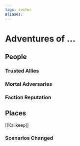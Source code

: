 ```yaml
---
tags: roster
aliases:
---
```

# Adventures of ...
## People
### Trusted Allies
### Mortal Adversaries
### Faction Reputation
## Places
[[Kailkeep]]
### Scenarios Changed